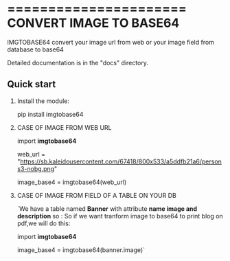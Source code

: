 ======================
CONVERT IMAGE TO BASE64
======================

IMGTOBASE64 convert your image url from web or your image field from database to base64

Detailed documentation is in the "docs" directory.

## Quick start

1. Install the module:

   pip install imgtobase64

2. CASE OF IMAGE FROM WEB URL

   import **imgtobase64**

   web_url = "https://sb.kaleidousercontent.com/67418/800x533/a5ddfb21a6/persons3-nobg.png"

   image_base4 = imgtobase64(web_url)

3. CASE OF IMAGE FROM FIELD OF A TABLE ON YOUR DB

   `We have a table named **Banner** with attribute **name image and description** so :
   So if we want tranform image to base64 to print blog on pdf,we will do this:

   import **imgtobase64**

   image_base4 = imgtobase64(banner.image)`
